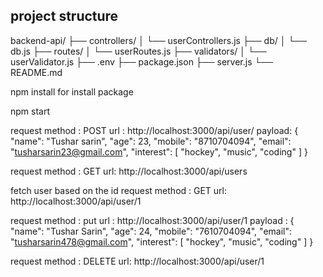 
project structure
--------------------
backend-api/
├── controllers/
│   └── userControllers.js
├── db/
│   └── db.js
├── routes/
│   └── userRoutes.js
├── validators/
│   └── userValidator.js
├── .env
├── package.json
├── server.js
└── README.md

<!--  -->
npm install for install package 

<!-- to start server:  -->

npm start


<!-- payload are: -->

<!-- to save user  -->
request method : POST
url : http://localhost:3000/api/user/
payload: 
{
    "name": "Tushar sarin",
    "age": 23,
    "mobile": "8710704094",
    "email": "tusharsarin23@gmail.com",
    "interest": [
        "hockey",
        "music",
        "coding"
    ]
}

<!-- // fetch all user -->
 request method : GET
 url: http://localhost:3000/api/users

 fetch user based on the id
 request method : GET 
 url: http://localhost:3000/api/user/1


<!-- // update user -->
request method : put
url : http://localhost:3000/api/user/1
payload :
{
    "name": "Tushar Sarin",
    "age": 24,
    "mobile": "7610704094",
    "email": "tusharsarin478@gmail.com",
    "interest": [
        "hockey",
        "music",
        "coding"
    ]
}



<!-- delete user -->

request method : DELETE 
 url: http://localhost:3000/api/user/1
